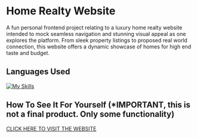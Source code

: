 # Home Realty Website
A fun personal frontend project relating to a luxury home realty website intended to mock seamless navigation and stunning visual appeal as one explores the platform. From sleek property listings to proposed real world connection, this website offers a dynamic showcase of homes for high end taste and budget.

## Languages Used
[![My Skills](https://skillicons.dev/icons?i=js,html,css)](https://skillicons.dev)

## How To See It For Yourself (*IMPORTANT, this is not a final product. Only some functionality)
[CLICK HERE TO VISIT THE WEBSITE](https://nelsosp.github.io/realtywebsite/)

